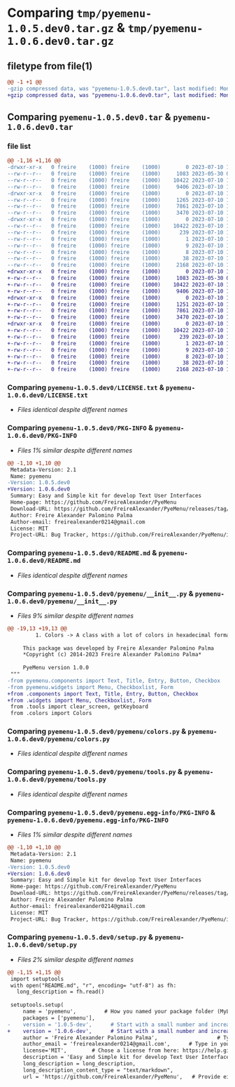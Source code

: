# Comparing `tmp/pyemenu-1.0.5.dev0.tar.gz` & `tmp/pyemenu-1.0.6.dev0.tar.gz`

## filetype from file(1)

```diff
@@ -1 +1 @@
-gzip compressed data, was "pyemenu-1.0.5.dev0.tar", last modified: Mon Jul 10 19:04:40 2023, max compression
+gzip compressed data, was "pyemenu-1.0.6.dev0.tar", last modified: Mon Jul 10 19:06:42 2023, max compression
```

## Comparing `pyemenu-1.0.5.dev0.tar` & `pyemenu-1.0.6.dev0.tar`

### file list

```diff
@@ -1,16 +1,16 @@
-drwxr-xr-x   0 freire    (1000) freire    (1000)        0 2023-07-10 19:04:40.083227 pyemenu-1.0.5.dev0/
--rw-r--r--   0 freire    (1000) freire    (1000)     1083 2023-05-30 03:04:58.000000 pyemenu-1.0.5.dev0/LICENSE.txt
--rw-r--r--   0 freire    (1000) freire    (1000)    10422 2023-07-10 19:04:40.083227 pyemenu-1.0.5.dev0/PKG-INFO
--rw-r--r--   0 freire    (1000) freire    (1000)     9406 2023-07-10 17:52:04.000000 pyemenu-1.0.5.dev0/README.md
-drwxr-xr-x   0 freire    (1000) freire    (1000)        0 2023-07-10 19:04:40.083227 pyemenu-1.0.5.dev0/pyemenu/
--rw-r--r--   0 freire    (1000) freire    (1000)     1265 2023-07-10 19:03:43.000000 pyemenu-1.0.5.dev0/pyemenu/__init__.py
--rw-r--r--   0 freire    (1000) freire    (1000)     7861 2023-07-10 15:58:05.000000 pyemenu-1.0.5.dev0/pyemenu/colors.py
--rw-r--r--   0 freire    (1000) freire    (1000)     3470 2023-07-10 15:58:05.000000 pyemenu-1.0.5.dev0/pyemenu/tools.py
-drwxr-xr-x   0 freire    (1000) freire    (1000)        0 2023-07-10 19:04:40.083227 pyemenu-1.0.5.dev0/pyemenu.egg-info/
--rw-r--r--   0 freire    (1000) freire    (1000)    10422 2023-07-10 19:04:40.000000 pyemenu-1.0.5.dev0/pyemenu.egg-info/PKG-INFO
--rw-r--r--   0 freire    (1000) freire    (1000)      239 2023-07-10 19:04:40.000000 pyemenu-1.0.5.dev0/pyemenu.egg-info/SOURCES.txt
--rw-r--r--   0 freire    (1000) freire    (1000)        1 2023-07-10 19:04:40.000000 pyemenu-1.0.5.dev0/pyemenu.egg-info/dependency_links.txt
--rw-r--r--   0 freire    (1000) freire    (1000)        9 2023-07-10 19:04:40.000000 pyemenu-1.0.5.dev0/pyemenu.egg-info/requires.txt
--rw-r--r--   0 freire    (1000) freire    (1000)        8 2023-07-10 19:04:40.000000 pyemenu-1.0.5.dev0/pyemenu.egg-info/top_level.txt
--rw-r--r--   0 freire    (1000) freire    (1000)       38 2023-07-10 19:04:40.083227 pyemenu-1.0.5.dev0/setup.cfg
--rw-r--r--   0 freire    (1000) freire    (1000)     2168 2023-07-10 19:04:03.000000 pyemenu-1.0.5.dev0/setup.py
+drwxr-xr-x   0 freire    (1000) freire    (1000)        0 2023-07-10 19:06:42.073231 pyemenu-1.0.6.dev0/
+-rw-r--r--   0 freire    (1000) freire    (1000)     1083 2023-05-30 03:04:58.000000 pyemenu-1.0.6.dev0/LICENSE.txt
+-rw-r--r--   0 freire    (1000) freire    (1000)    10422 2023-07-10 19:06:42.073231 pyemenu-1.0.6.dev0/PKG-INFO
+-rw-r--r--   0 freire    (1000) freire    (1000)     9406 2023-07-10 17:52:04.000000 pyemenu-1.0.6.dev0/README.md
+drwxr-xr-x   0 freire    (1000) freire    (1000)        0 2023-07-10 19:06:42.063231 pyemenu-1.0.6.dev0/pyemenu/
+-rw-r--r--   0 freire    (1000) freire    (1000)     1251 2023-07-10 19:06:16.000000 pyemenu-1.0.6.dev0/pyemenu/__init__.py
+-rw-r--r--   0 freire    (1000) freire    (1000)     7861 2023-07-10 15:58:05.000000 pyemenu-1.0.6.dev0/pyemenu/colors.py
+-rw-r--r--   0 freire    (1000) freire    (1000)     3470 2023-07-10 15:58:05.000000 pyemenu-1.0.6.dev0/pyemenu/tools.py
+drwxr-xr-x   0 freire    (1000) freire    (1000)        0 2023-07-10 19:06:42.073231 pyemenu-1.0.6.dev0/pyemenu.egg-info/
+-rw-r--r--   0 freire    (1000) freire    (1000)    10422 2023-07-10 19:06:42.000000 pyemenu-1.0.6.dev0/pyemenu.egg-info/PKG-INFO
+-rw-r--r--   0 freire    (1000) freire    (1000)      239 2023-07-10 19:06:42.000000 pyemenu-1.0.6.dev0/pyemenu.egg-info/SOURCES.txt
+-rw-r--r--   0 freire    (1000) freire    (1000)        1 2023-07-10 19:06:42.000000 pyemenu-1.0.6.dev0/pyemenu.egg-info/dependency_links.txt
+-rw-r--r--   0 freire    (1000) freire    (1000)        9 2023-07-10 19:06:42.000000 pyemenu-1.0.6.dev0/pyemenu.egg-info/requires.txt
+-rw-r--r--   0 freire    (1000) freire    (1000)        8 2023-07-10 19:06:42.000000 pyemenu-1.0.6.dev0/pyemenu.egg-info/top_level.txt
+-rw-r--r--   0 freire    (1000) freire    (1000)       38 2023-07-10 19:06:42.073231 pyemenu-1.0.6.dev0/setup.cfg
+-rw-r--r--   0 freire    (1000) freire    (1000)     2168 2023-07-10 19:06:22.000000 pyemenu-1.0.6.dev0/setup.py
```

### Comparing `pyemenu-1.0.5.dev0/LICENSE.txt` & `pyemenu-1.0.6.dev0/LICENSE.txt`

 * *Files identical despite different names*

### Comparing `pyemenu-1.0.5.dev0/PKG-INFO` & `pyemenu-1.0.6.dev0/PKG-INFO`

 * *Files 1% similar despite different names*

```diff
@@ -1,10 +1,10 @@
 Metadata-Version: 2.1
 Name: pyemenu
-Version: 1.0.5.dev0
+Version: 1.0.6.dev0
 Summary: Easy and Simple kit for develop Text User Interfaces
 Home-page: https://github.com/FreireAlexander/PyeMenu
 Download-URL: https://github.com/FreireAlexander/PyeMenu/releases/tag/1.0.0
 Author: Freire Alexander Palomino Palma
 Author-email: freirealexander0214@gmail.com
 License: MIT
 Project-URL: Bug Tracker, https://github.com/FreireAlexander/PyeMenu/issues
```

### Comparing `pyemenu-1.0.5.dev0/README.md` & `pyemenu-1.0.6.dev0/README.md`

 * *Files identical despite different names*

### Comparing `pyemenu-1.0.5.dev0/pyemenu/__init__.py` & `pyemenu-1.0.6.dev0/pyemenu/__init__.py`

 * *Files 9% similar despite different names*

```diff
@@ -19,13 +19,13 @@
         1. Colors -> A class with a lot of colors in hexadecimal format
     
     This package was developed by Freire Alexander Palomino Palma
     *Copyright (c) 2014-2023 Freire Alexander Palomino Palma*
 
     PyeMenu version 1.0.0
 """
-from pyemenu.components import Text, Title, Entry, Button, Checkbox
-from pyemenu.widgets import Menu, Checkboxlist, Form
+from .components import Text, Title, Entry, Button, Checkbox
+from .widgets import Menu, Checkboxlist, Form
 from .tools import clear_screen, getKeyboard
 from .colors import Colors
```

### Comparing `pyemenu-1.0.5.dev0/pyemenu/colors.py` & `pyemenu-1.0.6.dev0/pyemenu/colors.py`

 * *Files identical despite different names*

### Comparing `pyemenu-1.0.5.dev0/pyemenu/tools.py` & `pyemenu-1.0.6.dev0/pyemenu/tools.py`

 * *Files identical despite different names*

### Comparing `pyemenu-1.0.5.dev0/pyemenu.egg-info/PKG-INFO` & `pyemenu-1.0.6.dev0/pyemenu.egg-info/PKG-INFO`

 * *Files 1% similar despite different names*

```diff
@@ -1,10 +1,10 @@
 Metadata-Version: 2.1
 Name: pyemenu
-Version: 1.0.5.dev0
+Version: 1.0.6.dev0
 Summary: Easy and Simple kit for develop Text User Interfaces
 Home-page: https://github.com/FreireAlexander/PyeMenu
 Download-URL: https://github.com/FreireAlexander/PyeMenu/releases/tag/1.0.0
 Author: Freire Alexander Palomino Palma
 Author-email: freirealexander0214@gmail.com
 License: MIT
 Project-URL: Bug Tracker, https://github.com/FreireAlexander/PyeMenu/issues
```

### Comparing `pyemenu-1.0.5.dev0/setup.py` & `pyemenu-1.0.6.dev0/setup.py`

 * *Files 2% similar despite different names*

```diff
@@ -1,15 +1,15 @@
 import setuptools
 with open("README.md", "r", encoding= "utf-8") as fh:
   long_description = fh.read()
 
 setuptools.setup(
     name = 'pyemenu',         # How you named your package folder (MyLib)
     packages = ['pyemenu'],
-    version = '1.0.5-dev',      # Start with a small number and increase it with every change you make
+    version = '1.0.6-dev',      # Start with a small number and increase it with every change you make
     author = 'Freire Alexander Palomino Palma',                   # Type in your name
     author_email = 'freirealexander0214@gmail.com',      # Type in your E-Mail
     license='MIT',        # Chose a license from here: https://help.github.com/articles/licensing-a-repository
     description = 'Easy and Simple kit for develop Text User Interfaces',   # Give a short description about your library
     long_description = long_description,
     long_description_content_type = "text/markdown",
     url = 'https://github.com/FreireAlexander/PyeMenu',   # Provide either the link to your github or to your website
```

